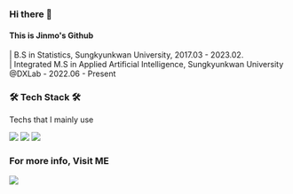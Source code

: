 ### Hi there 👋

#### This is Jinmo's Github

| B.S in Statistics, Sungkyunkwan University, 2017.03 - 2023.02.<br>
| Integrated M.S in Applied Artificial Intelligence, Sungkyunkwan University @DXLab - 2022.06 - Present

<h3 align="left">🛠  Tech Stack 🛠</h3>

<p align="left"> Techs that I mainly use </p>
<p align="left">
  <img src="https://img.shields.io/badge/R-276DC3?style=flat-square&logo=R&logoColor=white"/></a>
  <img src="https://img.shields.io/badge/Python-3766AB?style=flat-square&logo=Python&logoColor=white"/></a>
  <img src="https://img.shields.io/badge/PyTorch-EE4C2C?style=flat-square&logo=PyTorch&logoColor=white"/>
</p>

### For more info, Visit ME

<a href="https://superficial-fernleaf-a58.notion.site/Marcellinus-Jinmo-Lee-344d1da1e4b14636ae233b604f532387" target="_blank"><img src="https://img.shields.io/badge/Portfolio-000000?style=flat-square&logo=Notion&logoColor=white"/></a>

<!--
**morcellinus/Morcellinus** is a ✨ _special_ ✨ repository because its `README.md` (this file) appears on your GitHub profile.

Here are some ideas to get you started:

- 🔭 I’m currently working on ...
- 🌱 I’m currently learning ...
- 👯 I’m looking to collaborate on ...
- 🤔 I’m looking for help with ...
- 💬 Ask me about ...
- 📫 How to reach me: ...
- 😄 Pronouns: ...
- ⚡ Fun fact: ...'
- 
I'm currently working on
